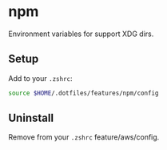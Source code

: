 # npm

Environment variables for support XDG dirs.

## Setup

Add to your `.zshrc`:
```bash
source $HOME/.dotfiles/features/npm/config
```

## Uninstall

Remove from your `.zshrc` feature/aws/config.
